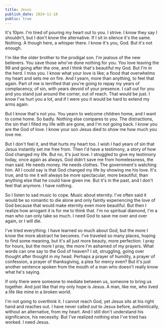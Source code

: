 ```yaml
---
title: Jesus
publish_date: 2024-11-18
public: true
---
```


It's 10pm. I'm tired of pouring my heart out to you. I strive. I know they say I shouldn't, but I don't know the alternative. If I sit in silence it's the same. Nothing. A though here, a whisper there. I know it's you, God. But it's not enough.

I'm like the older brother to the prodigal son. I'm jealous of the new believers. You save those who've done nothing for you. You love leaving the 99 and going after the one, and I think that's beautiful my God. But I'm in the herd. I miss you. I know what your love is like; a flood that overwhelms my heart and sets me on fire. And I yearn, more than anything, to feel that again. Part of me is terrified that you're going to repay my years of complacency, of sin, with years devoid of your presence. I call out for you and you stand just around the corner, out of reach. That would be just. I know I've hurt you a lot, and if I were you it would be hard to extend my arms again.

But I know that's not you. You yearn to welcome children home, and I want to come home. So badly. Nothing else compares to you. The distractions, the sin that I filled my life with are gone, and I'm not going back. I know you are the God of love. I know your son Jesus died to show me how much you love me.

But I don't feel it, and that hurts my heart too. I wish I had years of sin that Jesus instantly set me free from. Then I'd have a testimony, a story of how God changed my life. But no, it's just love. I struggled to give my testimony today, once again as always. God didn't save me from homelessness, the man said. He needs money. He needs clothes. The government's watching him. All I could say is that God changed my life by showing me his love. It's true, and to me it will always be more spectacular, more beautiful, than anything else that he could have given me. But it's in the past, and I don't feel that anymore. I have nothing.

So I listen to sad music to cope. Music about eternity. I've often said it would be so romantic to die alone and only faintly experiencing the love of God because that would make eternity even more beautiful. But then I realize how arrogant it is for me to think that. I'm no spiritual diamond, I'm a man who can only take so much. I need God to save me over and over again, or I will die.

I've tried everything. I have learned so much about God, but the more I know the more abstract he becomes. I've traveled so many places, hoping to find some meaning, but it's all just more beauty, more perfection. I pray for hours, but the more I pray, the more I'm ashamed of my prayers. What words can one say to the God of heaven? I sit, struggling, going over thought after thought in my head. Perhaps a prayer of humility, a prayer of confession, a prayer of thanksgiving, a plea for mercy even? But it's just another sentence spoken from the mouth of a man who doesn't really know what he's saying.

If only there were someone to mediate between us, someone to bring us together. And just like that my only hope is Jesus. A man, like me, who lived a life like mine in a broken world.

I'm not going to overthink it. I cannot reach God, yet Jesus sits at his right hand and reaches out. I have never called out to Jesus before, authentically, without an alternative, from my heart. And I still don't understand his significance, his necessity. But I've realized nothing else I've tried has worked. I need Jesus.